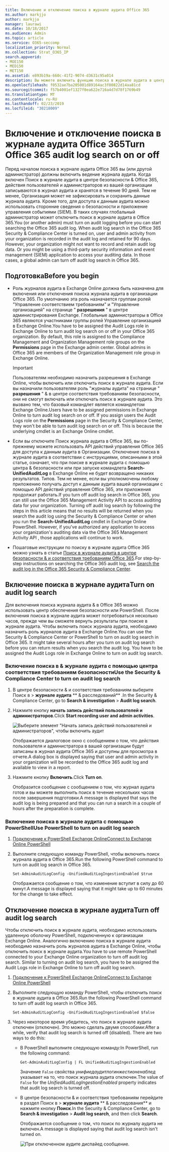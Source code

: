 ```yaml
---
title: Включение и отключение поиска в журнале аудита Office 365
ms.author: markjjo
author: markjjo
manager: laurawi
ms.date: 10/18/2017
ms.audience: Admin
ms.topic: article
ms.service: O365-seccomp
localization_priority: Normal
ms.collection: Strat_O365_IP
search.appverid:
- MOE150
- MED150
- MET150
ms.assetid: e893b19a-660c-41f2-9074-d3631c95a014
description: Вы можете включить функцию поиска в журнале аудита в центре безопасности &amp; Office 365. Если вы передумали, вы можете включить его в любое время. Если поиск в журнале аудита отключен, администраторы не могут выполнять поиск действий пользователей и администраторов в журнале аудита Office 365 в Организации.
ms.openlocfilehash: f0532ae7ba205001d89164ac3f00822d14aa81cd
ms.sourcegitcommit: f57b4001ef1327f0ea622e716a4d7d78f1769b49
ms.translationtype: MT
ms.contentlocale: ru-RU
ms.lasthandoff: 02/23/2019
ms.locfileid: "30218009"
---
```

# <a name="turn-office-365-audit-log-search-on-or-off"></a><span data-ttu-id="4a002-105">Включение и отключение поиска в журнале аудита Office 365</span><span class="sxs-lookup"><span data-stu-id="4a002-105">Turn Office 365 audit log search on or off</span></span>

<span data-ttu-id="4a002-p102">Перед началом поиска в журнале аудита Office 365 вы (или другой администратор) должны включить ведение журнала аудита. Когда включен Поиск в журнале аудита в центре безопасности &amp; Office 365, действия пользователей и администраторов из вашей организации записываются в журнал аудита и хранятся в течение 90 дней. Тем не менее, Организация может не зафиксировать и сохранить данные журнала аудита. Кроме того, для доступа к данным аудита можно использовать сторонние сведения о безопасности и приложение управления событиями (SIEM). В таких случаях глобальный администратор может отключить поиск в журнале аудита в Office 365.</span><span class="sxs-lookup"><span data-stu-id="4a002-p102">You (or another admin) must turn on audit logging before you can start searching the Office 365 audit log. When audit log search in the Office 365 Security &amp; Compliance Center is turned on, user and admin activity from your organization is recorded in the audit log and retained for 90 days. However, your organization might not want to record and retain audit log data. Or you might be using a third-party security information and event management (SIEM) application to access your auditing data. In those cases, a global admin can turn off audit log search in Office 365.</span></span>
  
## <a name="before-you-begin"></a><span data-ttu-id="4a002-111">Подготовка</span><span class="sxs-lookup"><span data-stu-id="4a002-111">Before you begin</span></span>

- <span data-ttu-id="4a002-p103">Роль журналов аудита в Exchange Online должна быть назначена для включения или отключения поиска журнала аудита в организации Office 365. По умолчанию эта роль назначается группам ролей "Управление соответствием требованиям" и "Управление организацией" на странице " **разрешения** " в центре администрирования Exchange. Глобальные администраторы в Office 365 являются участниками группы ролей Управление организацией в Exchange Online.</span><span class="sxs-lookup"><span data-stu-id="4a002-p103">You have to be assigned the Audit Logs role in Exchange Online to turn audit log search on or off in your Office 365 organization. By default, this role is assigned to the Compliance Management and Organization Management role groups on the **Permissions** page in the Exchange admin center. Global admins in Office 365 are members of the Organization Management role group in Exchange Online.</span></span> 
    
    > [!IMPORTANT]
    > <span data-ttu-id="4a002-p104">Пользователям необходимо назначить разрешения в Exchange Online, чтобы включить или отключить поиск в журнале аудита. Если вы назначили пользователям роль "журналы аудита" на странице " **разрешения** " &amp; в центре соответствия требованиям безопасности, они не смогут включать или отключать поиск в журнале аудита. Это вызвано тем, что базовый командлет является командлетом Exchange Online.</span><span class="sxs-lookup"><span data-stu-id="4a002-p104">Users have to be assigned permissions in Exchange Online to turn audit log search on or off. If you assign users the Audit Logs role on the **Permissions** page in the Security &amp; Compliance Center, they won't be able to turn audit log search on or off. This is because the underlying cmdlet is an Exchange Online cmdlet.</span></span> 
  
- <span data-ttu-id="4a002-p105">Если вы отключите Поиск журнала аудита в Office 365, вы по-прежнему можете использовать API действий управления Office 365 для доступа к данным аудита в Организации. Отключение поиска в журнале аудита в соответствии с инструкциями, описанными в этой статье, означает, что при поиске в журнале аудита с помощью центра &amp; безопасности или при запуске командлета **Search-UnifiedAuditLog** в Exchange Online не будет возвращено никаких результатов. Типов. Тем не менее, если вы уполномочены любому приложению получать доступ к данным аудита вашей организации с помощью API действий управления Office 365, эти приложения продолжат работать.</span><span class="sxs-lookup"><span data-stu-id="4a002-p105">If you turn off audit log search in Office 365, you can still use the Office 365 Management Activity API to access auditing data for your organization. Turning off audit log search by following the steps in this article means that no results will be returned when you search the audit log using the Security &amp; Compliance Center or when you run the **Search-UnifiedAuditLog** cmdlet in Exchange Online PowerShell. However, if you've authorized any application to access your organization's auditing data via the Office 365 Management Activity API , those applications will continue to work.</span></span> 
    
- <span data-ttu-id="4a002-121">Пошаговые инструкции по поиску в журнале аудита Office 365 можно узнать в статье [Поиск в журнале аудита в центре безопасности &amp; и соответствия требованиям Office 365](search-the-audit-log-in-security-and-compliance.md).</span><span class="sxs-lookup"><span data-stu-id="4a002-121">For step-by-step instructions on searching the Office 365 audit log, see [Search the audit log in the Office 365 Security &amp; Compliance Center](search-the-audit-log-in-security-and-compliance.md).</span></span>
    
## <a name="turn-on-audit-log-search"></a><span data-ttu-id="4a002-122">Включение поиска в журнале аудита</span><span class="sxs-lookup"><span data-stu-id="4a002-122">Turn on audit log search</span></span>

<span data-ttu-id="4a002-p106">Для включения поиска журнала аудита &amp; в Office 365 можно использовать центр обеспечения безопасности или PowerShell. После включения поиска в журнале аудита может потребоваться несколько часов, прежде чем вы сможете вернуть результаты при поиске в журнале аудита. Чтобы включить поиск журнала аудита, необходимо назначить роль журналов аудита в Exchange Online.</span><span class="sxs-lookup"><span data-stu-id="4a002-p106">You can use the Security &amp; Compliance Center or PowerShell to turn on audit log search in Office 365. It might take several hours after you turn on audit log search before you can return results when you search the audit log. You have to be assigned the Audit Logs role in Exchange Online to turn on audit log search.</span></span>
  
### <a name="use-the-security-amp-compliance-center-to-turn-on-audit-log-search"></a><span data-ttu-id="4a002-126">Включение поиска в &amp; журнале аудита с помощью центра соответствия требованиям безопасности</span><span class="sxs-lookup"><span data-stu-id="4a002-126">Use the Security &amp; Compliance Center to turn on audit log search</span></span>

1. <span data-ttu-id="4a002-127">В центре безопасности &amp; и соответствия требованиям выберите Поиск в \> **журнале аудита** \*\* &amp; расследований\*\* .</span><span class="sxs-lookup"><span data-stu-id="4a002-127">In the Security &amp; Compliance Center, go to **Search &amp; investigation** \> **Audit log search**.</span></span>
    
2. <span data-ttu-id="4a002-128">Нажмите кнопку **начать запись действий пользователей и администраторов**.</span><span class="sxs-lookup"><span data-stu-id="4a002-128">Click **Start recording user and admin activities**.</span></span>
    
    ![Выберите элемент "Начать запись действий пользователей и администраторов", чтобы включить аудит](media/39a9d35f-88d0-4bbe-a962-0be2f838e2bf.png)
  
    <span data-ttu-id="4a002-130">Отображается диалоговое окно с сообщением о том, что действия пользователя и администратора в вашей организации будут записаны в журнал аудита Office 365 и доступны для просмотра в отчете.</span><span class="sxs-lookup"><span data-stu-id="4a002-130">A dialog box is displayed saying that user and admin activity in your organization will be recorded to the Office 365 audit log and available to view in a report.</span></span> 
    
3. <span data-ttu-id="4a002-131">Нажмите кнопку **Включить**.</span><span class="sxs-lookup"><span data-stu-id="4a002-131">Click **Turn on**.</span></span>
    
    <span data-ttu-id="4a002-132">Отобразится сообщение с сообщением о том, что журнал аудита готов и вы можете выполнить поиск в течение нескольких часов после завершения подготовки.</span><span class="sxs-lookup"><span data-stu-id="4a002-132">A message is displayed that says the audit log is being prepared and that you can run a search in a couple of hours after the preparation is complete.</span></span>
    
### <a name="use-powershell-to-turn-on-audit-log-search"></a><span data-ttu-id="4a002-133">Включение поиска в журнале аудита с помощью PowerShell</span><span class="sxs-lookup"><span data-stu-id="4a002-133">Use PowerShell to turn on audit log search</span></span>

1. [<span data-ttu-id="4a002-134">Подключение к PowerShell Exchange Online</span><span class="sxs-lookup"><span data-stu-id="4a002-134">Connect to Exchange Online PowerShell</span></span>](https://go.microsoft.com/fwlink/p/?LinkID=396554)
    
2. <span data-ttu-id="4a002-135">Выполните следующую команду PowerShell, чтобы включить поиск журнала аудита в Office 365.</span><span class="sxs-lookup"><span data-stu-id="4a002-135">Run the following PowerShell command to turn on audit log search in Office 365.</span></span>
    
    ```
    Set-AdminAuditLogConfig -UnifiedAuditLogIngestionEnabled $true
    ```

    <span data-ttu-id="4a002-136">Отображается сообщение о том, что изменение вступит в силу до 60 минут.</span><span class="sxs-lookup"><span data-stu-id="4a002-136">A message is displayed saying that it might take up to 60 minutes for the change to take effect.</span></span>
  
## <a name="turn-off-audit-log-search"></a><span data-ttu-id="4a002-137">Отключение поиска в журнале аудита</span><span class="sxs-lookup"><span data-stu-id="4a002-137">Turn off audit log search</span></span>

<span data-ttu-id="4a002-p107">Чтобы отключить поиск в журнале аудита, необходимо использовать удаленную оболочку PowerShell, подключенную к организации Exchange Online. Аналогично включению поиска в журнале аудита необходимо назначить роль журналов аудита в Exchange Online, чтобы отключить поиск в журнале аудита.</span><span class="sxs-lookup"><span data-stu-id="4a002-p107">You have to use remote PowerShell connected to your Exchange Online organization to turn off audit log search. Similar to turning on audit log search, you have to be assigned the Audit Logs role in Exchange Online to turn off audit log search.</span></span>
  
1. [<span data-ttu-id="4a002-140">Подключение к PowerShell Exchange Online</span><span class="sxs-lookup"><span data-stu-id="4a002-140">Connect to Exchange Online PowerShell</span></span>](https://go.microsoft.com/fwlink/p/?LinkID=396554)
    
2. <span data-ttu-id="4a002-141">Выполните следующую команду PowerShell, чтобы отключить поиск в журнале аудита в Office 365.</span><span class="sxs-lookup"><span data-stu-id="4a002-141">Run the following PowerShell command to turn off audit log search in Office 365.</span></span>
    
    ```
    Set-AdminAuditLogConfig -UnifiedAuditLogIngestionEnabled $false
    ```

3. <span data-ttu-id="4a002-p108">Через некоторое время убедитесь, что поиск в журнале аудита отключен (отключен). Это можно сделать двумя способами:</span><span class="sxs-lookup"><span data-stu-id="4a002-p108">After a while, verify that audit log search is turned off (disabled). There are two ways to do this:</span></span>
    
    - <span data-ttu-id="4a002-144">В PowerShell выполните следующую команду:</span><span class="sxs-lookup"><span data-stu-id="4a002-144">In PowerShell, run the following command:</span></span>

        ```
        Get-AdminAuditLogConfig | FL UnifiedAuditLogIngestionEnabled
        ```

        <span data-ttu-id="4a002-145">Значение `False` свойства _унифиедаудитлогинжестионенаблед_ указывает на то, что поиск журнала аудита отключен.</span><span class="sxs-lookup"><span data-stu-id="4a002-145">The value of  `False` for the  _UnifiedAuditLogIngestionEnabled_ property indicates that audit log search is turned off.</span></span> 
    
    - <span data-ttu-id="4a002-146">В центре безопасности &amp; и соответствия требованиям перейдите в раздел Поиск в \> **журнале аудита** \*\* &amp; расследования\*\* и нажмите кнопку **Поиск**.</span><span class="sxs-lookup"><span data-stu-id="4a002-146">In the Security &amp; Compliance Center, go to **Search &amp; investigation** \> **Audit log search**, and then click **Search**.</span></span>
    
      <span data-ttu-id="4a002-147">Отображается сообщение о том, что поиск по журналу аудита не включен.</span><span class="sxs-lookup"><span data-stu-id="4a002-147">A message is displayed saying that audit log search isn't turned on.</span></span> 
    
      ![При отключенном аудите диспайед сообщение.](media/dca53da6-1cbe-4fa3-9860-f0d674de9538.png)
